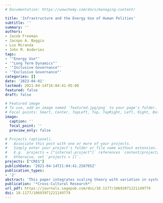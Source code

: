 ```yaml
---
# Documentation: https://wowchemy.com/docs/managing-content/

title: 'Infrastructure and the Energy Use of Human Polities'
subtitle: ''
summary: ''
authors:
- Jacob Freeman
- Jacopo A. Baggio 
- Lux Miranda
- John M. Anderies
tags:
- '"Energy Use"'
- '"Long Term Dynamics"'
- '"Inclusive Governance"'
- '"Exclusive Governance"'
categories: []
date: '2023-04-01'
lastmod: 2021-04-14T16:04:41-05:00
featured: false
draft: false

# Featured image
# To use, add an image named `featured.jpg/png` to your page's folder.
# Focal points: Smart, Center, TopLeft, Top, TopRight, Left, Right, BottomLeft, Bottom, BottomRight.
image:
  caption: ''
  focal_point: ''
  preview_only: false

# Projects (optional).
#   Associate this post with one or more of your projects.
#   Simply enter your project's folder or file name without extension.
#   E.g. `projects = ["internal-project"]` references `content/project/deep-learning/index.md`.
#   Otherwise, set `projects = []`.
projects: ["CRES"]
publishDate: '2021-04-14T21:04:41.258705Z'
publication_types:
- '2'
abstract: 'This paper integrates scaling theory with variation in systems of governance to help explain cross-cultural differences in the energy use of human polities. In both industrial and pre-industrial polities, systems of governance moderate the scaling of population and energy use. Polities with more inclusive governance systems display, on average, lower energy use per agent. However, as populations increase in size, the energy consumed by polities with more inclusive governance increases faster than among polities with less inclusive governance. These results support the hypothesis that more inclusive governance systems help generate a virtuous cycle of increasing trust, larger-scale cooperation, and more productive economies; however, a byproduct of this process is an expanding network–energy throughput tradeoff: Good governance empowers individuals and firms to connect and cooperate. At the same time, similar to Jevons’ classic efficiency paradox, scaling-up this empowerment requires a system, as a whole, to consume ever greater amounts of energy and materials from the earth’s ecosystems.'
publication: '*Cross-Cultural Research*'
url_pdf: https://journals.sagepub.com/doi/10.1177/10693971221149779
doi: 10.1177/10693971221149779
---
```

